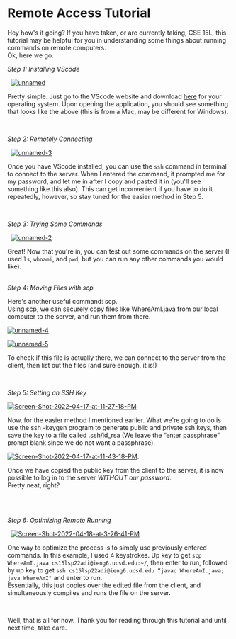 # Remote Access Tutorial 

Hey how's it going? If you have taken, or are currently taking, CSE 15L, this tutorial may be helpful for you
in understanding some things about running commands on remote computers.     
Ok, here we go.      

*Step 1: Installing VScode*
  
&nbsp;
<a href="https://ibb.co/s29RMhM"><img src="https://i.ibb.co/c1h37P7/unnamed.png" alt="unnamed" border="0"></a>
  
Pretty simple. Just go to the VScode website and download [here](https://code.visualstudio.com) for your operating system. Upon opening the application, you should see something that looks like the above (this is from a Mac, may be different for Windows). 
 
&nbsp; 
  
  
*Step 2: Remotely Connecting* 
  
&nbsp;
<a href="https://ibb.co/xXgccfy"><img src="https://i.ibb.co/9c4ffVJ/unnamed-3.png" alt="unnamed-3" border="0"></a> 

Once you have VScode installed, you can use the `ssh` command in terminal to connect to the server. When I entered the command, it prompted me for my password, and let me in after I copy and pasted it in (you'll see something like this also). This can get inconvenient if you have to do it repeatedly, however, so stay tuned for the easier method in Step 5.   
   
&nbsp; 


*Step 3: Trying Some Commands*
  
&nbsp;
<a href="https://imgbb.com/"><img src="https://i.ibb.co/4MKWH4h/unnamed-2.png" alt="unnamed-2" border="0"></a>
  
Great! Now that you're in, you can test out some commands on the server (I used `ls`, `whoami`, and `pwd`, but you can run any other commands you would like).  
&nbsp;
  
  
*Step 4: Moving Files with scp*
&nbsp;

Here's another useful command: scp.    
Using scp, we can securely copy files like WhereAmI.java from our local computer to the server, and run them from there. 

<a href="https://ibb.co/ZKKrtLW"><img src="https://i.ibb.co/d66v1WG/unnamed-4.png" alt="unnamed-4" border="0"></a> 
  
<a href="https://ibb.co/W6vKzk3"><img src="https://i.ibb.co/rm2ypxt/unnamed-5.png" alt="unnamed-5" border="0"></a> 
  
  
To check if this file is actually there, we can connect to the server from the client, then list out the files (and sure enough, it is!)

&nbsp;
  
  
*Step 5: Setting an SSH Key* 
    
<a href="https://ibb.co/DVvLzLV"><img src="https://i.ibb.co/qycx7xy/Screen-Shot-2022-04-17-at-11-27-18-PM.png" alt="Screen-Shot-2022-04-17-at-11-27-18-PM" border="0"></a>
    
Now, for the easier method I mentioned earlier. What we're going to do is use the ssh -keygen program to generate public and private ssh keys, then save the key to a file called .ssh/id_rsa (We leave the “enter passphrase” prompt blank since we do not want a passphrase).    

  
<a href="https://ibb.co/QHvtpgy"><img src="https://i.ibb.co/X5xMjQc/Screen-Shot-2022-04-17-at-11-43-18-PM.png" alt="Screen-Shot-2022-04-17-at-11-43-18-PM" border="0"></a>.

Once we have copied the public key from the client to the server, it is now possible to log in to the server *WITHOUT our password*.    
Pretty neat, right?  
&nbsp; 
  
&nbsp; 


*Step 6: Optimizing Remote Running* 

&nbsp;
<a href="https://ibb.co/SXFH88h"><img src="https://i.ibb.co/xSxw00p/Screen-Shot-2022-04-18-at-3-26-41-PM.png" alt="Screen-Shot-2022-04-18-at-3-26-41-PM" border="0"></a> 
  
One way to optimize the process is to simply use previously entered commands. In this example, I used 4 keystrokes. Up key to get `scp WhereAmI.java cs15lsp22adi@ieng6.ucsd.edu:~/`, then enter to run, followed by up key to get `ssh cs15lsp22adi@ieng6.ucsd.edu “javac WhereAmI.java; java WhereAmI"` and enter to run.  
Essentially, this just copies over the edited file from the client, and simultaneously compiles and runs the file on the server.
  
&nbsp;

Well, that is all for now. Thank you for reading through this tutorial and until next time, take care.

